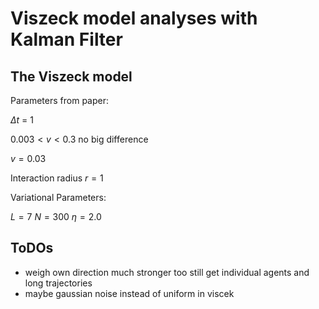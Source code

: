 # Viszeck model analyses with Kalman Filter


## The Viszeck model

Parameters from paper:

$\Delta t$ = 1

$0.003 < v < 0.3$ no big difference 

$v = 0.03$

Interaction radius $r=1$


Variational Parameters:

$L = 7$
$N = 300$
$\eta = 2.0$


## ToDOs

- weigh own direction much stronger too still get individual agents and long trajectories
- maybe gaussian noise instead of uniform in viscek 